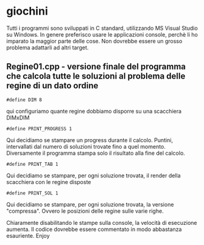 # giochini
Tutti i programmi sono sviluppati in C standard, utilizzando MS Visual Studio su Windows. In genere preferisco usare le applicazioni console, perchè li ho imparato la maggior parte delle cose. 
Non dovrebbe essere un grosso problema adattarli ad altri target.
## Regine01.cpp - versione finale del programma che calcola tutte le soluzioni al problema delle regine di un dato ordine
```
#define DIM 8
```
qui configuriamo quante regine dobbiamo disporre su una scacchiera DIMxDIM
```
#define PRINT_PROGRESS 1
```
Qui decidiamo se stampare un progress durante il calcolo. Puntini, intervallati dal numero di soluzioni trovate fino a quel momento. Diversamente il programma stampa solo il risultato alla fine del calcolo.

```
#define PRINT_TAB 1
```
Qui decidiamo se stampare, per ogni soluzione trovata, il render della scacchiera con le regine disposte
```
#define PRINT_SOL 1
```
Qui decidiamo se stampare, per ogni soluzione trovata, la versione "compressa". Ovvero le posizioni delle regine sulle varie righe.

Chiaramente disabilitando le stampe sulla console, la velocità di esecuzione aumenta. 
Il codice dovrebbe essere commentato in modo abbastanza esauriente. 
Enjoy
